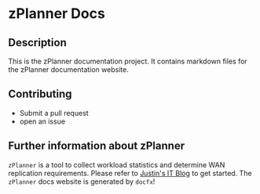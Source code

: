 # zPlanner Docs
## Description
This is the zPlanner documentation project. It contains markdown files for the zPlanner documentation website.

## Contributing
* Submit a pull request
* open an issue

## Further information about zPlanner
`zPlanner` is a tool to collect workload statistics and determine WAN replication requirements. Please refer to [Justin's IT Blog](https://jpaul.me/zplanner/) to get started. The `zPlanner` docs website is generated by `docfx`!
